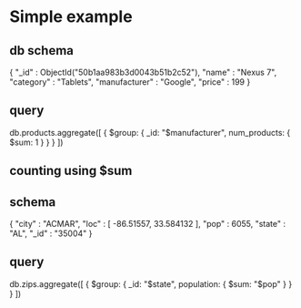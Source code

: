 # Simple example
## db schema
{
	"_id" : ObjectId("50b1aa983b3d0043b51b2c52"),
	"name" : "Nexus 7",
	"category" : "Tablets",
	"manufacturer" : "Google",
	"price" : 199
}
## query
db.products.aggregate([
	{
		$group: {
			_id: "$manufacturer",
			num_products: {
				$sum: 1
			}
		}
	}
])

## counting using $sum
## schema
{
	"city" : "ACMAR",
	"loc" : [
		-86.51557,
		33.584132
	],
	"pop" : 6055,
	"state" : "AL",
	"_id" : "35004"
}
## query
db.zips.aggregate([
	{
		$group: {
			_id: "$state",
			population: {
				$sum: "$pop"
			}
		}
	}
])
